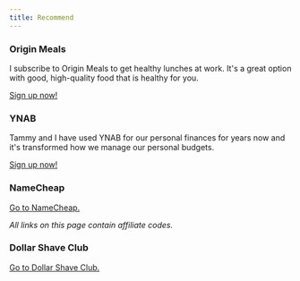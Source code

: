 ```yaml
---
title: Recommend
---
```


### Origin Meals

I subscribe to Origin Meals to get healthy lunches at work. It's a great option with good, high-quality food that is healthy for you.

[Sign up now!](http://originmeals.refr.cc/jamiet)

### YNAB

Tammy and I have used YNAB for our personal finances for years now and it's transformed how we manage our personal budgets.

[Sign up now!](https://ynab.com/referral/?ref=NStbzdtaxV4KFKmC&utm_source=customer_referral)

### NameCheap

[Go to NameCheap.](https://affiliate.namecheap.com/?affId=1846)

*All links on this page contain affiliate codes.*

### Dollar Shave Club

[Go to Dollar Shave Club.](http://dollarshaveclub.com/ref/18v5/0D270F31CC3227)
